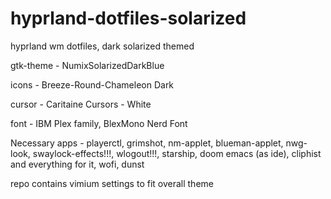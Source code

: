 # hyprland-dotfiles-solarized
hyprland wm dotfiles, dark solarized themed

gtk-theme - NumixSolarizedDarkBlue

icons - Breeze-Round-Chameleon Dark

cursor - Caritaine Cursors - White

font - IBM Plex family, BlexMono Nerd Font

Necessary apps - playerctl, grimshot, nm-applet, blueman-applet, nwg-look, swaylock-effects!!!, wlogout!!!, starship, doom emacs (as ide), cliphist and everything for it, wofi, dunst

repo contains vimium settings to fit overall theme
